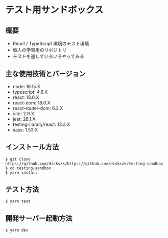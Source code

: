 # テスト用サンドボックス

## 概要

- React / TypeScript 環境のテスト環境
- 個人の学習用のリポジトリ
- テストを通していろいろやってみる

## 主な使用技術とバージョン

- node: 16.15.X
- typescript: 4.6.X
- react: 18.0.X
- react-dom: 18.0.X
- react-router-dom: 6.3.X
- vite: 2.9.X
- jest: 28.1.X
- testing-library/react: 13.3.X
- sass: 1.53.X

## インストール方法

`$ git clone https://github.com/diskszk/https://github.com/diskszk/testing-sandbox`  
`$ cd testing-sandbox`  
`$ yarn install`

## テスト方法

`$ yarn test`

## 開発サーバー起動方法

`$ yarn dev`